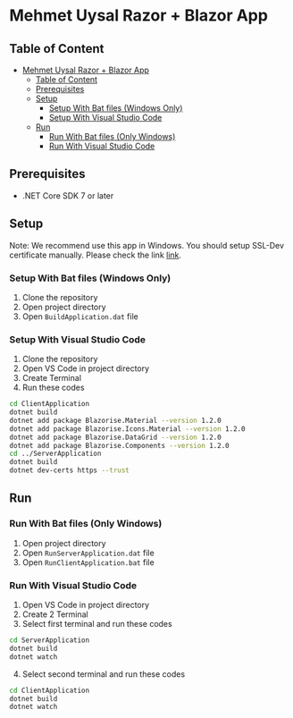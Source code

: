# Mehmet Uysal Razor + Blazor App

## Table of Content

- [Mehmet Uysal Razor + Blazor App](#mehmet-uysal-razor--blazor-app)
  - [Table of Content](#table-of-content)
  - [Prerequisites](#prerequisites)
  - [Setup](#setup)
    - [Setup With Bat files (Windows Only)](#setup-with-bat-files-windows-only)
    - [Setup With Visual Studio Code](#setup-with-visual-studio-code)
  - [Run](#run)
    - [Run With Bat files (Only Windows)](#run-with-bat-files-only-windows)
    - [Run With Visual Studio Code](#run-with-visual-studio-code)


## Prerequisites

- .NET Core SDK 7 or later

## Setup

Note: We recommend use this app in Windows. You should setup SSL-Dev certificate manually. Please check the link [link](https://aka.ms/dev-certs-trust).

### Setup With Bat files (Windows Only)

1. Clone the repository
2. Open project directory
3. Open `BuildApplication.dat` file 

### Setup With Visual Studio Code

1. Clone the repository
2. Open VS Code in project directory
3. Create Terminal
4. Run these codes

```bash
cd ClientApplication
dotnet build
dotnet add package Blazorise.Material --version 1.2.0
dotnet add package Blazorise.Icons.Material --version 1.2.0
dotnet add package Blazorise.DataGrid --version 1.2.0
dotnet add package Blazorise.Components --version 1.2.0
cd ../ServerApplication
dotnet build
dotnet dev-certs https --trust
```

## Run

### Run With Bat files (Only Windows)

1. Open project directory
2. Open `RunServerApplication.dat` file 
3. Open `RunClientApplication.bat` file

### Run With Visual Studio Code

1. Open VS Code in project directory
2. Create 2 Terminal
3. Select first terminal and run these codes

```bash
cd ServerApplication
dotnet build
dotnet watch
```

4. Select second terminal and run these codes

```bash
cd ClientApplication
dotnet build
dotnet watch
```

